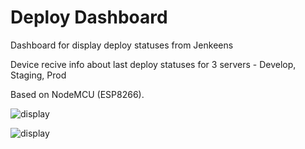 # Deploy Dashboard
Dashboard for display deploy statuses from Jenkeens

Device recive info about last deploy statuses for 3 servers - Develop, Staging, Prod 

Based on NodeMCU (ESP8266).

![display](https://raw.githubusercontent.com/John316/deployDashbord/master/images/photo_1.jpg)

![display](https://raw.githubusercontent.com/John316/deployDashbord/master/images/photo_2.jpg)
